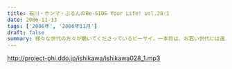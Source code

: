 ```yaml
---
title: 石川・ホンマ・ぶるんのBe-SIDE Your Life! vol.28-1
date: 2006-11-13
tags: ['2006年', '2006年11月']
draft: false
summary: 様々な世代の方々が聴いてくださっているビーサイ。一本目は、お若い世代には遠いお話が展開される回かもしれませんが、絶対誰しもが通り抜ける道。どうぞ聴いてみてほしいものです。そう．．．ビーサイメンバーも何かと婚期な？？三十凸凹世代．．．そして構成作家たる宿命か．．．いろいろな意味で、ウェディングパーティには関わっているんです。そんな週末明けのお話。NAMAE
---
```


http://project-phi.ddo.jp/ishikawa/ishikawa028_1.mp3

